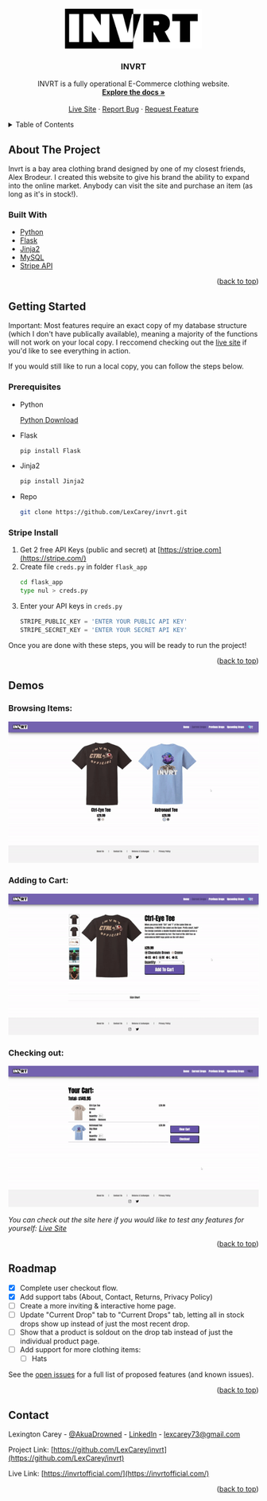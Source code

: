 <a name="readme-top"></a>

<!-- PROJECT LOGO -->
<div align="center">
  <a href="https://github.com/LexCarey/invrt">
    <img src="flask_app/static/all_imgs/Invrt_Logo.jpg" alt="Logo" width="auto" height="80">
  </a>

<h3 align="center">INVRT</h3>

  <p align="center">
    INVRT is a fully operational E-Commerce clothing website.
    <br />
    <a href="https://github.com/LexCarey/invrt"><strong>Explore the docs »</strong></a>
    <br />
    <br />
    <a href="https://invrtofficial.com/">Live Site</a>
    ·
    <a href="https://github.com/LexCarey/invrt/issues">Report Bug</a>
    ·
    <a href="https://github.com/LexCarey/invrt/issues">Request Feature</a>
  </p>
</div>



<!-- TABLE OF CONTENTS -->
<details>
  <summary>Table of Contents</summary>
  <ol>
    <li>
      <a href="#about-the-project">About The Project</a>
      <ul>
        <li><a href="#built-with">Built With</a></li>
      </ul>
    </li>
    <li>
      <a href="#getting-started">Getting Started</a>
      <ul>
        <li><a href="#prerequisites">Prerequisites</a></li>
        <li><a href="#installation">Installation</a></li>
      </ul>
    </li>
    <li><a href="#demos">Demos</a></li>
    <li><a href="#roadmap">Roadmap</a></li>
    <li><a href="#contact">Contact</a></li>
  </ol>
</details>



<!-- ABOUT THE PROJECT -->
## About The Project
Invrt is a bay area clothing brand designed by one of my closest friends, Alex Brodeur. I created this website to give his brand the ability to expand into the online market. Anybody can visit the site and purchase an item (as long as it's in stock!). 

### Built With

* [Python](https://www.python.org/)
* [Flask](https://flask.palletsprojects.com/en/2.2.x/)
* [Jinja2](https://jinja.palletsprojects.com/en/3.1.x/)
* [MySQL](https://www.mysql.com/)
* [Stripe API](https://stripe.com/)

<p align="right">(<a href="#readme-top">back to top</a>)</p>



<!-- GETTING STARTED -->
## Getting Started

Important: Most features require an exact copy of my database structure (which I don't have publically available), meaning a majority of the functions will not work on your local copy. I reccomend checking out the <a href="https://invrtofficial.com/">live site</a> if you'd like to see everything in action.

If you would still like to run a local copy, you can follow the steps below.

### Prerequisites

* Python

  [Python Download](https://www.python.org/downloads/)

* Flask
  ```sh
  pip install Flask
  ```
  
* Jinja2
  ```sh
  pip install Jinja2
  ```
  
* Repo
   ```sh
   git clone https://github.com/LexCarey/invrt.git
   ```

### Stripe Install

1. Get 2 free API Keys (public and secret) at [https://stripe.com](https://stripe.com/)
2. Create file `creds.py` in folder `flask_app`
   ```sh
   cd flask_app
   type nul > creds.py
   ```
3. Enter your API keys in `creds.py`
   ```py
   STRIPE_PUBLIC_KEY = 'ENTER YOUR PUBLIC API KEY'
   STRIPE_SECRET_KEY = 'ENTER YOUR SECRET API KEY'
   ```
   
Once you are done with these steps, you will be ready to run the project!

<p align="right">(<a href="#readme-top">back to top</a>)</p>



<!-- DEMOS EXAMPLES -->
## Demos

### Browsing Items:

![](flask_app/static/all_imgs/readme_display.gif)

### Adding to Cart:

![](flask_app/static/all_imgs/readme_cart.gif)

### Checking out:

![](flask_app/static/all_imgs/readme_checkout.gif)

_You can check out the site here if you would like to test any features for yourself: [Live Site](https://invrtofficial.com/)_

<p align="right">(<a href="#readme-top">back to top</a>)</p>



<!-- ROADMAP -->
## Roadmap

- [x] Complete user checkout flow.
- [x] Add support tabs (About, Contact, Returns, Privacy Policy)
- [ ] Create a more inviting & interactive home page.
- [ ] Update "Current Drop" tab to "Current Drops" tab, letting all in stock drops show up instead of just the most recent drop.
- [ ] Show that a product is soldout on the drop tab instead of just the individual product page.
- [ ] Add support for more clothing items:
    - [ ] Hats

See the [open issues](https://github.com/LexCarey/invrt/issues) for a full list of proposed features (and known issues).

<p align="right">(<a href="#readme-top">back to top</a>)</p>



<!-- CONTACT -->
## Contact

Lexington Carey - [@AkuaDrowned](https://twitter.com/AkuaDrowned) - [LinkedIn](https://www.linkedin.com/in/lexington-carey/) - lexcarey73@gmail.com

Project Link: [https://github.com/LexCarey/invrt](https://github.com/LexCarey/invrt)

Live Link: [https://invrtofficial.com/](https://invrtofficial.com/)

<p align="right">(<a href="#readme-top">back to top</a>)</p>
